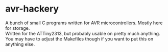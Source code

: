 avr-hackery
===========

A bunch of small C programs written for AVR microcontrollers. Mostly here for storage.  
Written for the ATTiny2313, but probably usable on pretty much anything. You may have to adjust the Makefiles though if you want to put this on anything else.
